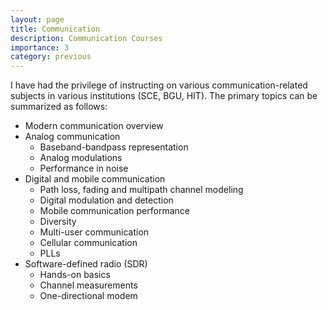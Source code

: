 ```yaml
---
layout: page
title: Communication
description: Communication Courses
importance: 3
category: previous
---
```


I have had the privilege of instructing on various communication-related subjects in various institutions (SCE, BGU, HIT). The primary topics can be summarized as follows:

* Modern communication overview
* Analog communication
	- Baseband-bandpass representation 
	- Analog modulations
	- Performance in noise
* Digital and mobile communication
	- Path loss, fading and multipath channel modeling
	- Digital modulation and detection
	- Mobile communication performance
	- Diversity
	- Multi-user communication
	- Cellular communication
	- PLLs
* Software-defined radio (SDR)
	- Hands-on basics
	- Channel measurements
	- One-directional modem

